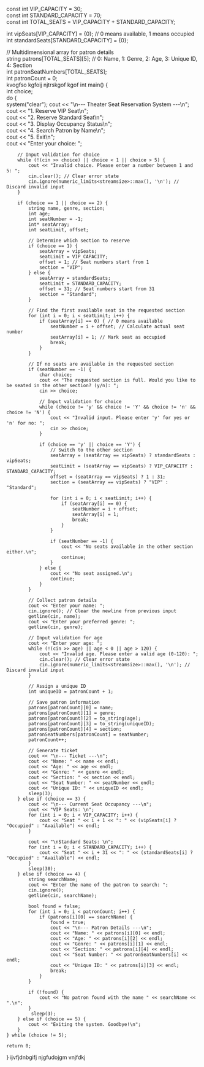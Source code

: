

const int VIP_CAPACITY = 30;  
const int STANDARD_CAPACITY = 70;  
const int TOTAL_SEATS = VIP_CAPACITY + STANDARD_CAPACITY;  

int vipSeats[VIP_CAPACITY] = {0}; // 0 means available, 1 means occupied  
int standardSeats[STANDARD_CAPACITY] = {0};  

// Multidimensional array for patron details  
string patrons[TOTAL_SEATS][5]; // 0: Name, 1: Genre, 2: Age, 3: Unique ID, 4: Section  
int patronSeatNumbers[TOTAL_SEATS];  
int patronCount = 0;  
kvogfso kgfoij njtrskgof kgof
int main() {  
    int choice;  
    do {  
        system("clear");
        cout << "\n--- Theater Seat Reservation System ---\n";  
        cout << "1. Reserve VIP Seat\n";  
        cout << "2. Reserve Standard Seat\n";  
        cout << "3. Display Occupancy Status\n";  
        cout << "4. Search Patron by Name\n";  
        cout << "5. Exit\n";  
        cout << "Enter your choice: ";  

        // Input validation for choice  
        while (!(cin >> choice) || choice < 1 || choice > 5) {  
            cout << "Invalid choice. Please enter a number between 1 and 5: ";  
            cin.clear(); // Clear error state  
            cin.ignore(numeric_limits<streamsize>::max(), '\n'); // Discard invalid input  
        }  

        if (choice == 1 || choice == 2) {  
            string name, genre, section;  
            int age;  
            int seatNumber = -1;  
            int* seatArray;  
            int seatLimit, offset;  

            // Determine which section to reserve  
            if (choice == 1) {  
                seatArray = vipSeats;  
                seatLimit = VIP_CAPACITY;  
                offset = 1; // Seat numbers start from 1  
                section = "VIP";  
            } else {  
                seatArray = standardSeats;  
                seatLimit = STANDARD_CAPACITY;  
                offset = 31; // Seat numbers start from 31  
                section = "Standard";  
            }  

            // Find the first available seat in the requested section  
            for (int i = 0; i < seatLimit; i++) {  
                if (seatArray[i] == 0) { // 0 means available  
                    seatNumber = i + offset; // Calculate actual seat number  
                    seatArray[i] = 1; // Mark seat as occupied  
                    break;  
                }  
            }  

            // If no seats are available in the requested section  
            if (seatNumber == -1) {  
                char choice;  
                cout << "The requested section is full. Would you like to be seated in the other section? (y/n): ";  
                cin >> choice;  

                // Input validation for choice  
                while (choice != 'y' && choice != 'Y' && choice != 'n' && choice != 'N') {  
                    cout << "Invalid input. Please enter 'y' for yes or 'n' for no: ";  
                    cin >> choice;  
                }  

                if (choice == 'y' || choice == 'Y') {  
                    // Switch to the other section  
                    seatArray = (seatArray == vipSeats) ? standardSeats : vipSeats;  
                    seatLimit = (seatArray == vipSeats) ? VIP_CAPACITY : STANDARD_CAPACITY;  
                    offset = (seatArray == vipSeats) ? 1 : 31;  
                    section = (seatArray == vipSeats) ? "VIP" : "Standard";  

                    for (int i = 0; i < seatLimit; i++) {  
                        if (seatArray[i] == 0) {  
                            seatNumber = i + offset;  
                            seatArray[i] = 1;  
                            break;  
                        }  
                    }  

                    if (seatNumber == -1) {  
                        cout << "No seats available in the other section either.\n";  
                        continue;  
                    }  
                } else {  
                    cout << "No seat assigned.\n";  
                    continue;  
                }  
            }  

            // Collect patron details  
            cout << "Enter your name: ";  
            cin.ignore(); // Clear the newline from previous input  
            getline(cin, name);  
            cout << "Enter your preferred genre: ";  
            getline(cin, genre);  

            // Input validation for age  
            cout << "Enter your age: ";  
            while (!(cin >> age) || age < 0 || age > 120) {  
                cout << "Invalid age. Please enter a valid age (0-120): ";  
                cin.clear(); // Clear error state  
                cin.ignore(numeric_limits<streamsize>::max(), '\n'); // Discard invalid input  
            }  

            // Assign a unique ID  
            int uniqueID = patronCount + 1;  

            // Save patron information  
            patrons[patronCount][0] = name;  
            patrons[patronCount][1] = genre;  
            patrons[patronCount][2] = to_string(age);  
            patrons[patronCount][3] = to_string(uniqueID);  
            patrons[patronCount][4] = section;  
            patronSeatNumbers[patronCount] = seatNumber;  
            patronCount++;  

            // Generate ticket  
            cout << "\n--- Ticket ---\n";  
            cout << "Name: " << name << endl;  
            cout << "Age: " << age << endl;  
            cout << "Genre: " << genre << endl;  
            cout << "Section: " << section << endl;  
            cout << "Seat Number: " << seatNumber << endl;  
            cout << "Unique ID: " << uniqueID << endl;  
            sleep(3);
        } else if (choice == 3) {  
            cout << "\n--- Current Seat Occupancy ---\n";  
            cout << "VIP Seats: \n";  
            for (int i = 0; i < VIP_CAPACITY; i++) {  
                cout << "Seat " << i + 1 << ": " << (vipSeats[i] ? "Occupied" : "Available") << endl;  
            }  

            cout << "\nStandard Seats: \n";  
            for (int i = 0; i < STANDARD_CAPACITY; i++) {  
                cout << "Seat " << i + 31 << ": " << (standardSeats[i] ? "Occupied" : "Available") << endl;  
            } 
            sleep(30);
        } else if (choice == 4) {  
            string searchName;  
            cout << "Enter the name of the patron to search: ";  
            cin.ignore();  
            getline(cin, searchName);  

            bool found = false;  
            for (int i = 0; i < patronCount; i++) {  
                if (patrons[i][0] == searchName) {  
                    found = true;  
                    cout << "\n--- Patron Details ---\n";  
                    cout << "Name: " << patrons[i][0] << endl;  
                    cout << "Age: " << patrons[i][2] << endl;  
                    cout << "Genre: " << patrons[i][1] << endl;  
                    cout << "Section: " << patrons[i][4] << endl;  
                    cout << "Seat Number: " << patronSeatNumbers[i] << endl;  
                    cout << "Unique ID: " << patrons[i][3] << endl;  
                    break;  
                }  
            }  

            if (!found) {  
                cout << "No patron found with the name " << searchName << ".\n";  
            } 
             sleep(3);
        } else if (choice == 5) {  
            cout << "Exiting the system. Goodbye!\n";  
        }  
    } while (choice != 5);  

    return 0;  
}
ijvfjdnbgifj njgfudojgm vnjfdkj
